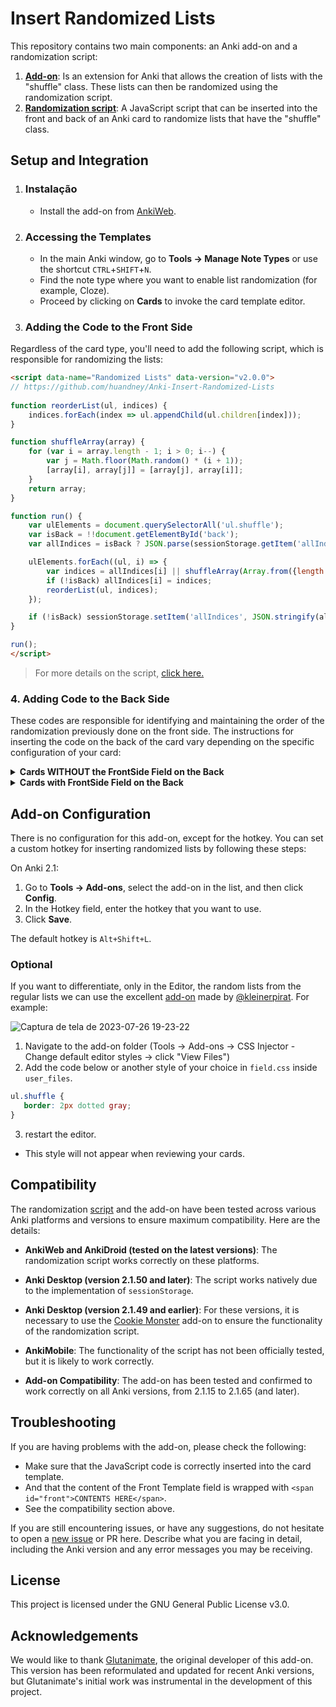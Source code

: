 # Insert Randomized Lists

This repository contains two main components: an Anki add-on and a randomization script:

1. **[Add-on](https://github.com/huandney/Anki-Insert-Randomized-Lists/tree/main/src/addon)**: Is an extension for Anki that allows the creation of lists with the "shuffle" class. These lists can then be randomized using the randomization script.
2. **[Randomization script](https://github.com/huandney/Anki-Insert-Randomized-Lists/tree/main/src/card)**: A JavaScript script that can be inserted into the front and back of an Anki card to randomize lists that have the "shuffle" class.

## Setup and Integration

1. ### Instalação
    - Install the add-on from [AnkiWeb](https://ankiweb.net/shared/info/1610249201).

2. ### Accessing the Templates
    
    - In the main Anki window, go to **Tools → Manage Note Types** or use the shortcut `CTRL`+`SHIFT`+`N`.
    - Find the note type where you want to enable list randomization (for example, Cloze).
    - Proceed by clicking on **Cards** to invoke the card template editor.

3. ### Adding the Code to the Front Side
Regardless of the card type, you'll need to add the following script, which is responsible for randomizing the lists:
```html
<script data-name="Randomized Lists" data-version="v2.0.0">
// https://github.com/huandney/Anki-Insert-Randomized-Lists
    
function reorderList(ul, indices) {
    indices.forEach(index => ul.appendChild(ul.children[index]));
}

function shuffleArray(array) {
    for (var i = array.length - 1; i > 0; i--) {
        var j = Math.floor(Math.random() * (i + 1));
        [array[i], array[j]] = [array[j], array[i]];
    }
    return array;
}

function run() {
    var ulElements = document.querySelectorAll('ul.shuffle');
    var isBack = !!document.getElementById('back');
    var allIndices = isBack ? JSON.parse(sessionStorage.getItem('allIndices')) : {};

    ulElements.forEach((ul, i) => {
        var indices = allIndices[i] || shuffleArray(Array.from({length: ul.children.length}, (_, idx) => idx));
        if (!isBack) allIndices[i] = indices;
        reorderList(ul, indices);
    });

    if (!isBack) sessionStorage.setItem('allIndices', JSON.stringify(allIndices));
}

run();
</script>
```
> For more details on the script, [click here.](https://github.com/huandney/Anki-Insert-Randomized-Lists/tree/Randomized-Lists-v2.0.0/src/card)

### 4. Adding Code to the Back Side
These codes are responsible for identifying and maintaining the order of the randomization previously done on the front side.
The instructions for inserting the code on the back of the card vary depending on the specific configuration of your card:

<details>
  <summary><strong>Cards WITHOUT the FrontSide Field on the Back</strong></summary>
    
If your card does not have the `{{FrontSide}}` field, you should add the entire script with the addition of the id="black" to the metadata, as shown below:
  
```html
<script data-name="Randomized Lists" data-version="v2.0.0" id="black">
// https://github.com/huandney/Anki-Insert-Randomized-Lists
    
function reorderList(ul, indices) {
    indices.forEach(index => ul.appendChild(ul.children[index]));
}

function shuffleArray(array) {
    for (var i = array.length - 1; i > 0; i--) {
        var j = Math.floor(Math.random() * (i + 1));
        [array[i], array[j]] = [array[j], array[i]];
    }
    return array;
}

function run() {
    var ulElements = document.querySelectorAll('ul.shuffle');
    var isBack = !!document.getElementById('back');
    var allIndices = isBack ? JSON.parse(sessionStorage.getItem('allIndices')) : {};

    ulElements.forEach((ul, i) => {
        var indices = allIndices[i] || shuffleArray(Array.from({length: ul.children.length}, (_, idx) => idx));
        if (!isBack) allIndices[i] = indices;
        reorderList(ul, indices);
    });

    if (!isBack) sessionStorage.setItem('allIndices', JSON.stringify(allIndices));
}

run();
</script>
```
</details>

<details>
  <summary><strong>Cards with FrontSide Field on the Back</strong></summary>
    
For cards that have the `{{FrontSide}}` field, you don't need to add the entire script again. Simply insert the following metatag:
    
```html
<meta id="back">`
```
> This metatag ensures that the script correctly recognizes the back of the card and maintains the randomization order previously set on the front.
</details>

## Add-on Configuration

There is no configuration for this add-on, except for the hotkey. You can set a custom hotkey for inserting randomized lists by following these steps:

On Anki 2.1:

1. Go to **Tools → Add-ons**, select the add-on in the list, and then click **Config**.
2. In the Hotkey field, enter the hotkey that you want to use.
3. Click **Save**.

The default hotkey is `Alt+Shift+L`.

### Optional
If you want to differentiate, only in the Editor, the random lists from the regular lists we can use the excellent [add-on](https://ankiweb.net/shared/info/181103283) made by [@kleinerpirat](https://github.com/kleinerpirat). For example:

![Captura de tela de 2023-07-26 19-23-22](https://github.com/huandney/Anki-Insert-Randomized-Lists/assets/19948348/1facd2a6-a565-4124-bc45-eaf105a2124a)


1. Navigate to the add-on folder (Tools → Add-ons → CSS Injector - Change default editor styles → click "View Files")
2. Add the code below or another style of your choice in `field.css` inside `user_files`.
 ```css
ul.shuffle {
    border: 2px dotted gray;
}
```
3. restart the editor.

* This style will not appear when reviewing your cards.

## Compatibility

The randomization [script](https://github.com/huandney/Anki-Insert-Randomized-Lists/blob/main/src/card/template.html) and the add-on have been tested across various Anki platforms and versions to ensure maximum compatibility. Here are the details:

- **AnkiWeb and AnkiDroid (tested on the latest versions)**: The randomization script works correctly on these platforms.
    
- **Anki Desktop (version 2.1.50 and later)**: The script works natively due to the implementation of `sessionStorage`.
    
- **Anki Desktop (version 2.1.49 and earlier)**: For these versions, it is necessary to use the [Cookie Monster](https://ankiweb.net/shared/info/1501583548) add-on to ensure the functionality of the randomization script.
    
- **AnkiMobile**: The functionality of the script has not been officially tested, but it is likely to work correctly.
    
- **Add-on Compatibility**: The add-on has been tested and confirmed to work correctly on all Anki versions, from 2.1.15 to 2.1.65 (and later).

## Troubleshooting

If you are having problems with the add-on, please check the following:

* Make sure that the JavaScript code is correctly inserted into the card template.
* And that the content of the Front Template field is wrapped with `<span id="front">CONTENTS HERE</span>`.
* See the compatibility section above.

If you are still encountering issues, or have any suggestions, do not hesitate to open a [new issue](https://github.com/huandney/Anki-Insert-Randomized-Lists/issues) or PR here. Describe what you are facing in detail, including the Anki version and any error messages you may be receiving.

## License

This project is licensed under the GNU General Public License v3.0.

## Acknowledgements

We would like to thank [Glutanimate](https://github.com/glutanimate/anki-addons-misc/tree/master/src/editor_random_list), the original developer of this add-on. This version has been reformulated and updated for recent Anki versions, but Glutanimate's initial work was instrumental in the development of this project.


